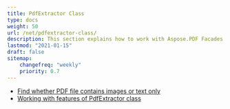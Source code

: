 ```yaml
---
title: PdfExtractor Class
type: docs
weight: 50
url: /net/pdfextractor-class/
description: This section explains how to work with Aspose.PDF Facades using PdfExtractor Class.
lastmod: "2021-01-15"
draft: false
sitemap:
    changefreq: "weekly"
    priority: 0.7
---
```


- [Find whether PDF file contains images or text only](/pdf/net/find-whether-pdf-file-contains-images-or-text-only/)
- [Working with features of PdfExtractor class](/pdf/net/working-with-features-of-pdfextractor-class/)